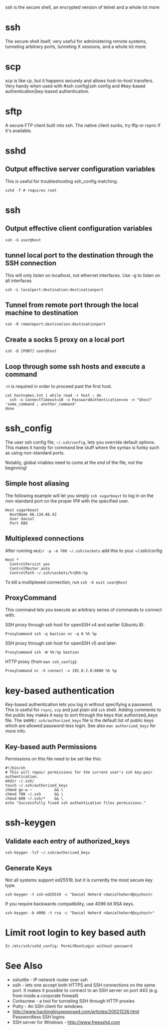 ssh is the secure shell, an encrypted version of telnet and a whole lot more

# ssh

The secure shell itself, very useful for administering remote systems, tunneling arbitrary ports, tunneling X sessions, and a whole lot more.

# scp

scp is like cp, but it happens securely and allows host-to-host transfers. Very handy when used with #ssh config|ssh config and #key-based authentication|key-based authentication.

# sftp

A secure FTP client built into ssh. The native client sucks, try lftp or rsync if it's available.

# sshd

## Output effective server configuration variables

This is useful for troubleshooting ssh_config matching.

`sshd -T # requires root`

# ssh

## Output effective client configuration variables

`ssh -G user@host`

## tunnel local port to the destination through the SSH connection

This will only listen on localhost, not ethernet interfaces. Use -g to listen on all interfaces

```
ssh -L localport:destination:destinationport
```

## Tunnel from remote port through the local machine to destination

```
ssh -R remoteport:destination:destinationport
```

## Create a socks 5 proxy on a local port

```
ssh -D [PORT] user@host
```

## Loop through some ssh hosts and execute a command

-n is required in order to proceed past the first host.

```
cat hostnames.txt | while read -r host ; do
  ssh -o ConnectTimeout=10 -o PasswordAuthentication=no -n "$host" 'some_command ; another_command'
done
```

# ssh_config

The user ssh config file, `~/.ssh/config`, lets you override default options. This makes it handy for command line stuff where the syntax is funky such as using non-standard ports.

Notably, global vriables need to come at the _end_ of the file, not the beginning!

## Simple host aliasing

The following example will let you simply `ssh sugarbeast` to log in on the non-standard port on the proper IP# with the specified user.

```
Host sugarbeast
  HostName 66.134.66.42
  User daniel
  Port 888
```

## Multiplexed connections

After running `mkdir -p -m 700 ~/.ssh/sockets` add this to your ~/.ssh/config

```
Host *
  ControlPersist yes
  ControlMaster auto
  ControlPath ~/.ssh/sockets/%r@%h:%p
```

To kill a multiplexed connection, run `ssh -O exit user@host`

## ProxyCommand

This command lets you execute an arbitrary series of commands to connect with.

SSH proxy through ssh host for openSSH v4 and earlier (Ubuntu 8):

```
ProxyCommand ssh -q bastion nc -q 0 %h %p
```

SSH proxy through ssh host for openSSH v5 and later:

```
ProxyCommand ssh -W %h:%p bastion
```

HTTP proxy (from `man ssh_config`):

```
ProxyCommand nc -X connect -x 192.0.2.0:8080 %h %p
```

# key-based authentication

Key-based authentication lets you log in without specifying a password. This is useful for `rsync`, `scp` and just plain old `ssh` shell. Adding comments to the public key makes it easy to sort through the keys that authorized_keys file. The `$HOME/.ssh/authorized_keys` file is the default list of public keys which are allowed password-less login. See also `man authorized_keys` for more info.

## Key-based auth Permissions

Permissions on this file need to be set like this:

```
#!/bin/sh
# This will repair permissions for the current user's ssh key-pair authentication.
mkdir ~/.ssh/
touch ~/.ssh/authorized_keys
chmod go-w ~          && \
chmod 700 ~/.ssh      && \
chmod 600 ~/.ssh/*    && \
echo "Successfully fixed ssh authentication files permissions."
```

# ssh-keygen

## Validate each entry of authorized_keys

```
ssh-keygen -lvf ~/.ssh/authorized_keys
```

## Generate Keys

Not all systems support ed25519, but it is currently the most secure key type.

```
ssh-keygen -t ssh-ed25519 -c "Daniel Hoherd <danielhoherd@xyzhost>
```

If you require backwards compatibility, use 4096 bit RSA keys.

```
ssh-keygen -b 4096 -t rsa -c "Daniel Hoherd <danielhoherd@xyzhost>"
```

# Limit root login to key based auth

```
In /etc/ssh/sshd_config: PermitRootLogin without-password
```

# See Also

- sshuttle - IP network router over ssh
- sslh - lets one accept both HTTPS and SSH connections on the same port. It makes it possible to connect to an SSH server on port 443 (e.g. from inside a corporate firewall)
- Corkscrew - a tool for tunneling SSH through HTTP proxies
- Putty - An SSH client for windows.
- <http://www.hackinglinuxexposed.com/articles/20021226.html> Passwordless SSH logins
- SSH server for Windows - <http://www.freesshd.com>
